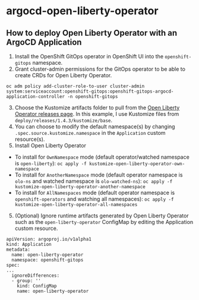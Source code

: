 # argocd-open-liberty-operator

## How to deploy Open Liberty Operator with an ArgoCD Application
1. Install the OpenShift GitOps operator in OpenShift UI into the `openshift-gitops` namespace.
2. Grant cluster-admin permissions for the GitOps operator to be able to create CRDs for Open Liberty Operator.
```
oc adm policy add-cluster-role-to-user cluster-admin  system:serviceaccount:openshift-gitops:openshift-gitops-argocd-application-controller -n openshift-gitops
```
3. Choose the Kustomize artifacts folder to pull from the [Open Liberty Operator releases page](https://github.com/OpenLiberty/open-liberty-operator/tree/main/deploy/releases). In this example, I use Kustomize files from `deploy/releases/1.4.3/kustomize/base`.
3. You can choose to modify the default namespace(s) by changing `.spec.source.kustomize.namespace` in the `Application` custom resource(s).
4. Install Open Liberty Operator
  - To install for `OwnNamespace` mode (default operator/watched namespace is `open-liberty`):
   `oc apply -f kustomize-open-liberty-operator-own-namespace`
  - To install for `AnotherNamespace` mode (default operator namespace is `olo-ns` and watched namespace is `olo-watched-ns`):
  `oc apply -f kustomize-open-liberty-operator-another-namespace`
  - To install for `AllNamespaces` mode (default operator namespace is `openshift-operators` and watching all namespaces):
  `oc apply -f kustomize-open-liberty-operator-all-namespaces`
5. (Optional) Ignore runtime artifacts generated by Open Liberty Operator such as the `open-liberty-operator` ConfigMap by editing the Application custom resource.
```
apiVersion: argoproj.io/v1alpha1
kind: Application
metadata:
  name: open-liberty-operator
  namespace: openshift-gitops
spec:
...
  ignoreDifferences:
  - group: ''
    kind: ConfigMap
    name: open-liberty-operator
```